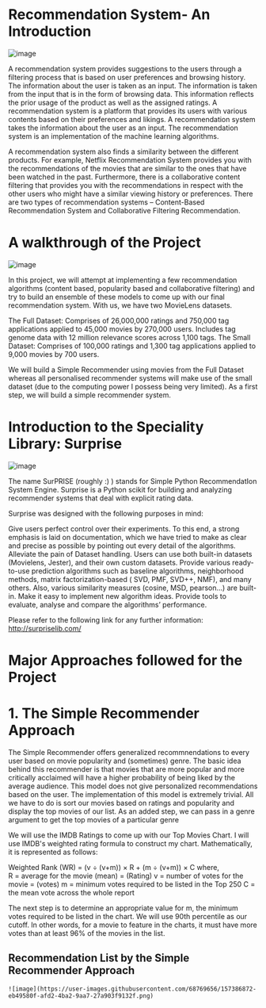 # Recommendation System- An Introduction

![image](https://user-images.githubusercontent.com/68769656/157385989-4f50187e-77a5-4ce6-a4ed-7bdd364b8ff9.png)

A recommendation system provides suggestions to the users through a filtering process that is based on user preferences and browsing history. The information about the user is taken as an input. The information is taken from the input that is in the form of browsing data. This information reflects the prior usage of the product as well as the assigned ratings. A recommendation system is a platform that provides its users with various contents based on their preferences and likings. A recommendation system takes the information about the user as an input. The recommendation system is an implementation of the machine learning algorithms.

A recommendation system also finds a similarity between the different products. For example, Netflix Recommendation System provides you with the recommendations of the movies that are similar to the ones that have been watched in the past. Furthermore, there is a collaborative content filtering that provides you with the recommendations in respect with the other users who might have a similar viewing history or preferences. There are two types of recommendation systems – Content-Based Recommendation System and Collaborative Filtering Recommendation.

# A walkthrough of the Project

![image](https://user-images.githubusercontent.com/68769656/157386116-0210ca65-ec19-4b92-825d-07afc8ff2a76.png)

In this project, we will attempt at implementing a few recommendation algorithms (content based, popularity based and collaborative filtering) and try to build an ensemble of these models to come up with our final recommendation system. With us, we have two MovieLens datasets.

The Full Dataset: Comprises of 26,000,000 ratings and 750,000 tag applications applied to 45,000 movies by 270,000 users. Includes tag genome data with 12 million relevance scores across 1,100 tags.
The Small Dataset: Comprises of 100,000 ratings and 1,300 tag applications applied to 9,000 movies by 700 users.

We will build a Simple Recommender using movies from the Full Dataset whereas all personalised recommender systems will make use of the small dataset (due to the computing power I possess being very limited). As a first step, we will build a simple recommender system.

# Introduction to the Speciality Library: Surprise

![image](https://user-images.githubusercontent.com/68769656/157386211-7ac6a2cc-eeb0-440d-ac45-28eb7388d3a6.png)

The name SurPRISE (roughly :) ) stands for Simple Python RecommendatIon System Engine. Surprise is a Python scikit for building and analyzing recommender systems that deal with explicit rating data.

Surprise was designed with the following purposes in mind:

Give users perfect control over their experiments. To this end, a strong emphasis is laid on documentation, which we have tried to make as clear and precise as possible by pointing out every detail of the algorithms.
Alleviate the pain of Dataset handling. Users can use both built-in datasets (Movielens, Jester), and their own custom datasets.
Provide various ready-to-use prediction algorithms such as baseline algorithms, neighborhood methods, matrix factorization-based ( SVD, PMF, SVD++, NMF), and many others. Also, various similarity measures (cosine, MSD, pearson…) are built-in.
Make it easy to implement new algorithm ideas. Provide tools to evaluate, analyse and compare the algorithms’ performance.  

Please refer to the following link for any further information: http://surpriselib.com/

# Major Approaches followed for the Project

# 1. The Simple Recommender Approach

The Simple Recommender offers generalized recommnendations to every user based on movie popularity and (sometimes) genre. The basic idea behind this recommender is that movies that are more popular and more critically acclaimed will have a higher probability of being liked by the average audience. This model does not give personalized recommendations based on the user.
The implementation of this model is extremely trivial. All we have to do is sort our movies based on ratings and popularity and display the top movies of our list. As an added step, we can pass in a genre argument to get the top movies of a particular genre

We will use the IMDB Ratings to come up with our Top Movies Chart. I will use IMDB's weighted rating formula to construct my chart. Mathematically, it is represented as follows:

   Weighted Rank (WR) = (v ÷ (v+m)) × R + (m ÷ (v+m)) × C
where,   
  R = average for the movie (mean) = (Rating)
  v = number of votes for the movie = (votes)
  m = minimum votes required to be listed in the Top 250 
  C = the mean vote across the whole report 

The next step is to determine an appropriate value for m, the minimum votes required to be listed in the chart. We will use 90th percentile as our cutoff. In other words, for a movie to feature in the charts, it must have more votes than at least 96% of the movies in the list.

## Recommendation List by the Simple Recommender Approach

	![image](https://user-images.githubusercontent.com/68769656/157386872-eb49580f-afd2-4ba2-9aa7-27a903f9132f.png)


